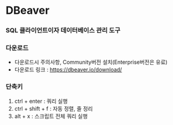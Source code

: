 # DBeaver

### SQL 클라이언트이자 데이터베이스 관리 도구

### 다운로드
* 다운로드시 주의사항, Community버전 설치(Enterprise버전은 유료)
* 다운로드 링크 : https://dbeaver.io/download/

### 단축키
1. ctrl + enter : 쿼리 실행
2. ctrl + shift + f : 자동 정렬, 줄 정리
3. alt + x : 스크립트 전체 쿼리 실행

